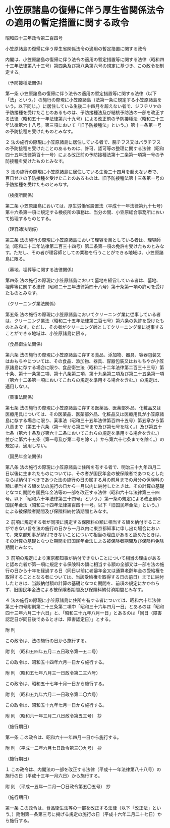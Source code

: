 # 小笠原諸島の復帰に伴う厚生省関係法令の適用の暫定措置に関する政令

昭和四十三年政令第二百四号

小笠原諸島の復帰に伴う厚生省関係法令の適用の暫定措置に関する政令

内閣は、小笠原諸島の復帰に伴う法令の適用の暫定措置等に関する法律（昭和四十三年法律第八十三号）第四条及び第八条第六号の規定に基づき、この政令を制定する。

（予防接種法関係）

第一条 小笠原諸島の復帰に伴う法令の適用の暫定措置等に関する法律（以下「法」という。）の施行の際現に小笠原諸島（法第一条に規定する小笠原諸島をいう。以下同じ。）に居住している生後二十四月を超えない者で、ジフテリヤの予防接種を受けたことのあるものは、予防接種法及び結核予防法の一部を改正する法律（昭和五十一年法律第六十九号）による改正前の予防接種法（昭和二十三年法律第六十八号。第三項において「旧予防接種法」という。）第十一条第一号の予防接種を受けたものとみなす。

２ 法の施行の際現に小笠原諸島に居住している者で、腸チフス又はパラチフスの予防接種を受けたことのあるものは、許可、認可等の整理に関する法律（昭和四十五年法律第百十一号）による改正前の予防接種法第十二条第一項第一号の予防接種を受けたものとみなす。

３ 法の施行の際現に小笠原諸島に居住している生後二十四月を超えない者で、百日せきの予防接種を受けたことのあるものは、旧予防接種法第十三条第一号の予防接種を受けたものとみなす。

（検疫所関係）

第二条 小笠原諸島においては、厚生労働省設置法（平成十一年法律第九十七号）第十六条第一項に規定する検疫所の事務は、当分の間、小笠原総合事務所において処理するものとする。

（理容師法関係）

第三条 法の施行の際現に小笠原諸島において理容を業としている者は、理容師法（昭和二十二年法律第二百三十四号）第二条第一項の免許を受けたものとみなす。ただし、その者が理容師としての業務を行うことができる地域は、小笠原諸島に限る。

（墓地、埋葬等に関する法律関係）

第四条 法の施行の際現に小笠原諸島において墓地を経営している者は、墓地、埋葬等に関する法律（昭和二十三年法律第四十八号）第十条第一項の許可を受けたものとみなす。

（クリーニング業法関係）

第五条 法の施行の際現に小笠原諸島においてクリーニング業に従事している者は、クリーニング業法（昭和二十五年法律第二百七号）第六条の免許を受けたものとみなす。ただし、その者がクリーニング師としてクリーニング業に従事することができる地域は、小笠原諸島に限る。

（食品衛生法関係）

第六条 法の施行の際現に小笠原諸島に存する食品、添加物、器具、容器包装又はおもちやについては、その食品、添加物、器具、容器包装又はおもちやが小笠原諸島に存する場合に限り、食品衛生法（昭和二十二年法律第二百三十三号）第十条、第十一条第二項、第十八条第二項、第十九条第二項及び第二十五条第一項（第六十二条第一項においてこれらの規定を準用する場合を含む。）の規定は、適用しない。

（薬事法関係）

第七条 法の施行の際現に小笠原諸島に存する医薬品、医薬部外品、化粧品又は医療用具については、その医薬品、医薬部外品、化粧品又は医療用具が小笠原諸島に存する場合に限り、薬事法（昭和三十五年法律第百四十五号）第五章から第八章まで（第五十六条（第一号から第三号まで及び第七号を除く。）及び第五十七条（第六十条及び第六十二条においてこれらの規定を準用する場合を含む。）並びに第六十五条（第一号及び第二号を除く。）から第六十七条までを除く。）の規定は、適用しない。

（国民年金法関係）

第八条 法の施行の際現に小笠原諸島に住所を有する者で、明治三十九年四月二日以後に生まれたものについては、その者が国民年金の被保険者であつたとしたならば納付すべきであつた法の施行の日の属する月の前月までの月分の保険料の額に相当する額を法の施行の日から一月以内に納付したときは、その計算の基礎となつた期間を国民年金法等の一部を改正する法律（昭和六十年法律第三十四号。以下「昭和六十年法律第三十四号」という。）第一条の規定による改正前の国民年金法（昭和三十四年法律第百四十一号。以下「旧国民年金法」という。）による被保険者期間及び保険料納付済期間とみなす。

２ 前項に規定する者が同項に規定する保険料の額に相当する額を納付することができない旨を法の施行の日から一月以内に東京都知事に申し出た場合において、東京都知事が納付できないことについて相当の理由があると認めたときは、その計算の基礎となつた期間を旧国民年金法による被保険者期間及び保険料免除期間とみなす。

３ 前項の規定により東京都知事が納付できないことについて相当の理由があると認めた者が第一項に規定する保険料の額に相当する額の全部又は一部を法の施行の日から十年を経過する日（同日以前に老齢年金又は通算老齢年金の受給権を取得することとなる者については、当該受給権を取得する日の前日）までに納付したときは、当該納付額の計算の基礎となつた期間を、前項の規定にかかわらず、旧国民年金法による被保険者期間及び保険料納付済期間とみなす。

４ 法の施行の際現に小笠原諸島に住所を有する者については、昭和六十年法律第三十四号附則第二十三条第二項中「昭和三十六年四月一日」とあるのは「昭和四十三年六月二十六日」と、「昭和三十九年八月一日」とあるのは「同日（障害認定日が同日後であるときは、障害認定日）」とする。

附 則

この政令は、法の施行の日から施行する。

附 則 （昭和五四年五月二五日政令第一五二号）

この政令は、昭和五十四年六月一日から施行する。

附 則 （昭和五七年八月三一日政令第二三六号）

この政令は、昭和五十七年十月一日から施行する。

附 則 （昭和五九年六月二一日政令第二〇六号）

この政令は、昭和五十九年七月一日から施行する。

附 則 （昭和六一年三月二八日政令第五三号） 抄

（施行期日）

第一条 この政令は、昭和六十一年四月一日から施行する。

附 則 （平成一二年六月七日政令第三〇九号） 抄

（施行期日）

１ この政令は、内閣法の一部を改正する法律（平成十一年法律第八十八号）の施行の日（平成十三年一月六日）から施行する。

附 則 （平成一五年一二月一〇日政令第五〇五号） 抄

（施行期日）

第一条 この政令は、食品衛生法等の一部を改正する法律（以下「改正法」という。）附則第一条第三号に掲げる規定の施行の日（平成十六年二月二十七日）から施行する。
